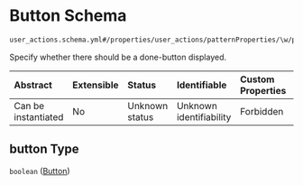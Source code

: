 # Button Schema

```txt
user_actions.schema.yml#/properties/user_actions/patternProperties/\w/properties/button
```

Specify whether there should be a done-button displayed.

| Abstract            | Extensible | Status         | Identifiable            | Custom Properties | Additional Properties | Access Restrictions | Defined In                                                          |
| :------------------ | :--------- | :------------- | :---------------------- | :---------------- | :-------------------- | :------------------ | :------------------------------------------------------------------ |
| Can be instantiated | No         | Unknown status | Unknown identifiability | Forbidden         | Allowed               | none                | [device.schema.json*](../device.schema.json "open original schema") |

## button Type

`boolean` ([Button](device-properties-user-actions-patternproperties-user-action-properties-button.md))
